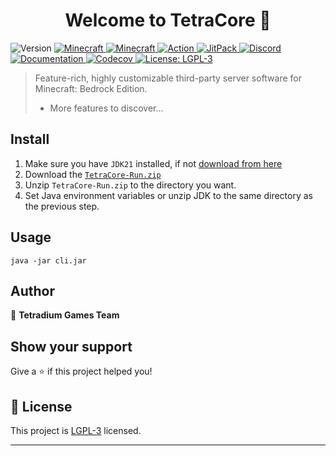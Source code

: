 <h1 align="center">Welcome to TetraCore 👋</h1>
<p>
   <img alt="Version" src="https://img.shields.io/badge/version-1.0.0-green.svg?cacheSeconds=2592000" />
   <a href="https://feedback.minecraft.net/hc/en-us/articles/26247797084173--Minecraft-1-21-0-Bedrock">
      <img alt="Minecraft" src="https://img.shields.io/badge/minecraft-v1.21.0%20(Bedrock)-56383E" />
   </a>
   <a href="https://github.com/Mojang/bedrock-protocol-docs">
      <img alt="Minecraft" src="https://img.shields.io/badge/protocol-685-blue" />
   </a>
   <a href="https://github.com/TetradiumGames/TetraCore/actions?query=branch%3Amaster+is%3Asuccess" target="_blank">
      <img alt="Action" src="https://github.com/TetradiumGames/TetraCore/actions/workflows/maven.yml/badge.svg?branch=master" />
   </a>
   <a href="https://jitpack.io/#TetradiumGames/TetraCore" target="_blank">
      <img alt="JitPack" src="https://jitpack.io/v/TetradiumGames/TetraCore.svg" />
   </a>
   <a href="https://discord.com/invite/XXus4FB6qf">
      <img alt="Discord" src="https://img.shields.io/discord/944227466912870410?label=discord&color=7289DA&logo=discord" />
   </a>
   <a href="https://docs.tetracore.com" target="_blank">
      <img alt="Documentation" src="https://img.shields.io/badge/documentation-yes-brightgreen.svg" />
   </a>
   <a href="https://codecov.io/github/TetradiumGames/TetraCore" > 
      <img alt="Codecov" src="https://codecov.io/github/TetradiumGames/TetraCore/graph/badge.svg?token=84HDP13KC3"/> 
   </a>
   <a href="https://www.gnu.org/licenses/lgpl-3.0.html" target="_blank">
      <img alt="License: LGPL-3" src="https://img.shields.io/badge/License-LGPL--3-yellow.svg" />
   </a>
</p>

> Feature-rich, highly customizable third-party server software for Minecraft: Bedrock Edition.
> - More features to discover...

## Install

1. Make sure you have `JDK21` installed, if not [download from here](https://www.graalvm.org/downloads)
2. Download the [`TetraCore-Run.zip`](https://github.com/TetradiumGames/TetraCore/releases/download/latest/tetracore-run.zip)
3. Unzip `TetraCore-Run.zip` to the directory you want.
4. Set Java environment variables or unzip JDK to the same directory as the previous step.

## Usage

```
java -jar cli.jar
```

## Author

👤 **Tetradium Games Team**

## Show your support

Give a ⭐️ if this project helped you!


## 📝 License

This project is [LGPL-3](https://www.gnu.org/licenses/lgpl-3.0.html) licensed.

***
